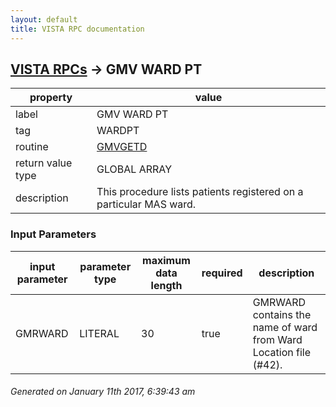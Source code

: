 ```yaml
---
layout: default
title: VISTA RPC documentation
---
```




## [VISTA RPCs](TableOfContent.md) &#8594; GMV WARD PT 

 property | value 
--- | --- 
 label | GMV WARD PT
 tag | WARDPT
 routine | [GMVGETD](http://code.osehra.org/dox/Routine_GMVGETD_source.html)
 return value type | GLOBAL ARRAY
 description | This procedure lists patients registered on a particular MAS ward.

### Input Parameters

| input parameter | parameter type | maximum data length | required | description | 
| --- | --- | --- | --- | --- | 
| GMRWARD | LITERAL | 30 | true | GMRWARD contains the name of ward from Ward Location file (#42). | 




 ###### Generated on January 11th 2017, 6:39:43 am